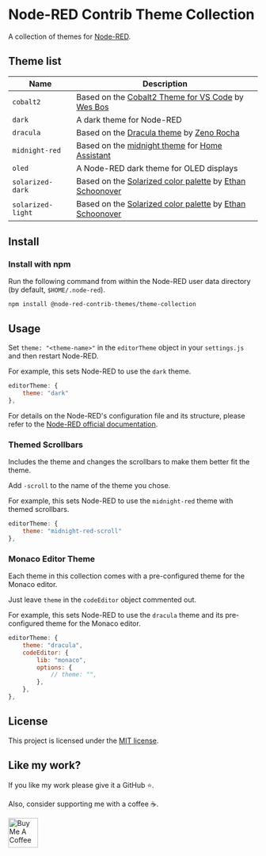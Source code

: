# Node-RED Contrib Theme Collection

A collection of themes for [Node-RED][node-red].

## Theme list

|Name|Description
|---|---
|`cobalt2`|Based on the [Cobalt2 Theme for VS Code][theme-cobalt2] by [Wes Bos][wes-bos]
|`dark`|A dark theme for Node-RED
|`dracula`|Based on the [Dracula theme][theme-dracula] by [Zeno Rocha][zeno-rocha]
|`midnight-red`|Based on the [midnight theme][theme-midnight] for [Home Assistant][home-assistant]
|`oled`|A Node-RED dark theme for OLED displays
|`solarized-dark`|Based on the [Solarized color palette][solarized] by [Ethan Schoonover][schoonover]
|`solarized-light`|Based on the [Solarized color palette][solarized] by [Ethan Schoonover][schoonover]

## Install

### Install with npm

Run the following command from within the Node-RED user data directory (by default, `$HOME/.node-red`).

```shell
npm install @node-red-contrib-themes/theme-collection
```

## Usage

Set `theme: "<theme-name>"` in the `editorTheme` object in your `settings.js` and then restart Node-RED.

For example, this sets Node-RED to use the `dark` theme.

```js
editorTheme: {
    theme: "dark"
},
```

For details on the Node-RED's configuration file and its structure, please refer to the [Node-RED official documentation][node-red-doc].

### Themed Scrollbars

Includes the theme and changes the scrollbars to make them better fit the theme.

Add `-scroll` to the name of the theme you chose.

For example, this sets Node-RED to use the `midnight-red` theme with themed scrollbars.

```js
editorTheme: {
    theme: "midnight-red-scroll"
},
```

### Monaco Editor Theme

Each theme in this collection comes with a pre-configured theme for the Monaco editor.

Just leave `theme` in the `codeEditor` object commented out.

For example, this sets Node-RED to use the `dracula` theme and its pre-configured theme for the Monaco editor.

```js
editorTheme: {
    theme: "dracula",
    codeEditor: {
        lib: "monaco",
        options: {
            // theme: "",
        },
    },
},
```

## License

This project is licensed under the [MIT license][license].

## Like my work?

If you like my work please give it a GitHub ⭐️.

Also, consider supporting me with a coffee ☕.

<a href="https://www.buymeacoffee.com/mbonani" target="_blank"><img src="https://cdn.buymeacoffee.com/buttons/v2/default-red.png" alt="Buy Me A Coffee" height="60px"></a>

[home-assistant]: https://home-assistant.io
[license]: LICENSE
[node-red-doc]: https://nodered.org/docs/user-guide/runtime/configuration#editor-themes
[node-red]: https://nodered.org/
[schoonover]: https://ethanschoonover.com
[solarized]: https://ethanschoonover.com/solarized/
[theme-cobalt2]: https://marketplace.visualstudio.com/items?itemName=wesbos.theme-cobalt2
[theme-dracula]: https://draculatheme.com/
[theme-midnight]: https://community.home-assistant.io/t/midnight-theme/28598
[wes-bos]: http://www.wesbos.com/
[zeno-rocha]: https://zenorocha.com/

